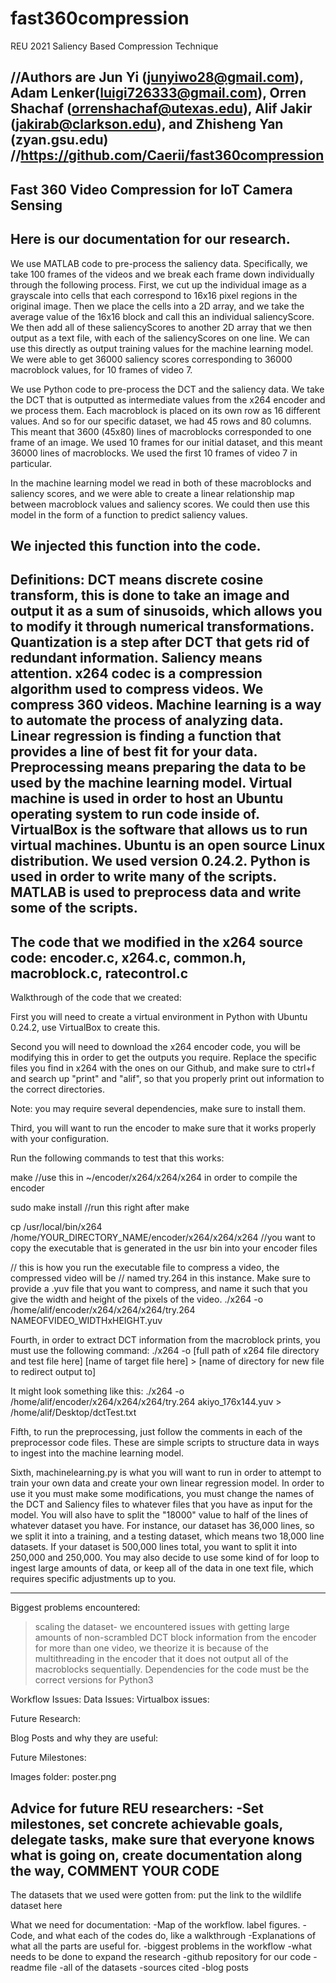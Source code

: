 # fast360compression
REU 2021 Saliency Based Compression Technique

//Authors are Jun Yi (junyiwo28@gmail.com), Adam Lenker(luigi726333@gmail.com), Orren Shachaf (orrenshachaf@utexas.edu), Alif Jakir (jakirab@clarkson.edu), and Zhisheng Yan (zyan.gsu.edu)
//https://github.com/Caerii/fast360compression
---------------------------------------------------------------
Fast 360 Video Compression for IoT Camera Sensing
---------------------------------------------------------------
Here is our documentation for our research.
---------------------------------------------------------------
We use MATLAB code to pre-process the saliency data. Specifically, we take 100 frames of the videos and we break each frame down individually through the following process. First, we cut up the individual image as a grayscale into cells that each correspond to 16x16 pixel regions in the original image. Then we place the cells into a 2D array, and we take the average value of the 16x16 block and call this an individual saliencyScore. We then add all of these saliencyScores to another 2D array that we then output as a text file, with each of the saliencyScores on one line. We can use this directly as output training values for the machine learning model. We were able to get 36000 saliency scores corresponding to 36000 macroblock values, for 10 frames of video 7.

We use Python code to pre-process the DCT and the saliency data. We take the DCT that is outputted as intermediate values from the x264 encoder and we process them. Each macroblock is placed on its own row as 16 different values. And so for our specific dataset, we had 45 rows and 80 columns. This meant that 3600 (45x80) lines of macroblocks corresponded to one frame of an image. We used 10 frames for our initial dataset, and this meant 36000 lines of macroblocks. We used the first 10 frames of video 7 in particular.

In the machine learning model we read in both of these macroblocks and saliency scores, and we were able to create a linear relationship map between macroblock values and saliency scores. We could then use this model in the form of a function to predict saliency values.

We injected this function into the code.
---------------------------------------------------------------
Definitions:
DCT means discrete cosine transform, this is done to take an image and output it as a sum of sinusoids, which allows you to modify it through numerical transformations.
Quantization is a step after DCT that gets rid of redundant information.
Saliency means attention.
x264 codec is a compression algorithm used to compress videos. We compress 360 videos.
Machine learning is a way to automate the process of analyzing data.
Linear regression is finding a function that provides a line of best fit for your data.
Preprocessing means preparing the data to be used by the machine learning model.
Virtual machine is used in order to host an Ubuntu operating system to run code inside of.
VirtualBox is the software that allows us to run virtual machines.
Ubuntu is an open source Linux distribution. We used version 0.24.2.
Python is used in order to write many of the scripts.
MATLAB is used to preprocess data and write some of the scripts.
---------------------------------------------------------------
The code that we modified in the x264 source code:
encoder.c, x264.c, common.h, macroblock.c, ratecontrol.c
---------------------------------------------------------------
Walkthrough of the code that we created:

First you will need to create a virtual environment in Python with Ubuntu 0.24.2, use VirtualBox to create this.

Second you will need to download the x264 encoder code, you will be modifying this in order to get the outputs you require. Replace the specific files you find in x264 with the ones on our Github, and make sure to ctrl+f and search up "print" and "alif", so that you properly print out information to the correct directories.

Note: you may require several dependencies, make sure to install them.

Third, you will want to run the encoder to make sure that it works properly with your configuration.

Run the following commands to test that this works:

make //use this in ~/encoder/x264/x264/x264 in order to compile the encoder

sudo make install //run this right after make

cp /usr/local/bin/x264 /home/YOUR_DIRECTORY_NAME/encoder/x264/x264/x264 //you want to copy the executable that is generated in the usr bin into your encoder files

// this is how you run the executable file to compress a video, the compressed video will be 
// named try.264 in this instance. Make sure to provide a .yuv file that you want to compress, and name it such that you give the width and height of the pixels of the video.
./x264 -o /home/alif/encoder/x264/x264/x264/try.264 NAMEOFVIDEO_WIDTHxHEIGHT.yuv 

Fourth, in order to extract DCT information from the macroblock prints, you must use the following command:
./x264 -o [full path of x264 file directory and test file here] [name of target file here] > [name of directory for new file to redirect output to]

It might look something like this:
./x264 -o /home/alif/encoder/x264/x264/x264/try.264 akiyo_176x144.yuv > /home/alif/Desktop/dctTest.txt

Fifth, to run the preprocessing, just follow the comments in each of the preprocessor code files. These are simple scripts to structure data in ways to ingest into the machine learning model.

Sixth, machinelearning.py is what you will want to run in order to attempt to train your own data and create your own linear regression model. In order to use it you must make some modifications, you must change the names of the DCT and Saliency files to whatever files that you have as input for the model. You will also have to split the "18000" value to half of the lines of whatever dataset you have. For instance, our dataset has 36,000 lines, so we split it into a training, and a testing dataset, which means two 18,000 line datasets. If your dataset is 500,000 lines total, you want to split it into 250,000 and 250,000. You may also decide to use some kind of for loop to ingest large amounts of data, or keep all of the data in one text file, which requires specific adjustments up to you.

---------------------------------------------------------------
Biggest problems encountered: 
>scaling the dataset- we encountered issues with getting large amounts of non-scrambled DCT block information from the encoder for more than one video, we theorize it is because of the multithreading in the encoder that it does not output all of the macroblocks sequentially.
>Dependencies for the code must be the correct versions for Python3
>


Workflow Issues:
Data Issues:
Virtualbox issues:

Future Research:

Blog Posts and why they are useful:

Future Milestones:

Images folder:
poster.png

Advice for future REU researchers:
-Set milestones, set concrete achievable goals, delegate tasks, make sure that everyone knows what is going on, create documentation along the way, COMMENT YOUR CODE
-

The datasets that we used were gotten from:
put the link to the wildlife dataset here


What we need for documentation:
-Map of the workflow. label figures.
-Code, and what each of the codes do, like a walkthrough
-Explanations of what all the parts are useful for.
-biggest problems in the workflow
-what needs to be done to expand the research
-github repository for our code
-readme file
-all of the datasets
-sources cited
-blog posts
